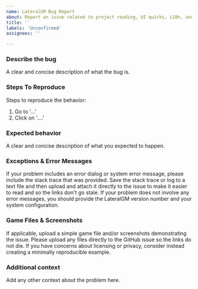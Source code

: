 ```yaml
---
name: LateralGM Bug Report
about: Report an issue related to project reading, UI quirks, i18n, and other parts of the editor.
title: ''
labels: 'Unconfirmed'
assignees: ''

---
```


<!-- Please search existing issues first to avoid creating duplicates. -->

### Describe the bug
A clear and concise description of what the bug is.

### Steps To Reproduce
Steps to reproduce the behavior:
1. Go to '...'
2. Click on '....'

### Expected behavior
A clear and concise description of what you expected to happen.

### Exceptions & Error Messages
If your problem includes an error dialog or system error message, please include the stack trace that was provided. Save the stack trace or log to a text file and then upload and attach it directly to the issue to make it easier to read and so the links don't go stale. If your problem does not involve any error messages, you should provide the LateralGM version number and your system configuration.

### Game Files & Screenshots
If applicable, upload a simple game file and/or screenshots demonstrating the issue. Please upload any files directly to the GitHub issue so the links do not die. If you have concerns about licensing or privacy, consider instead creating a minimally reproducible example.

### Additional context
Add any other context about the problem here.
